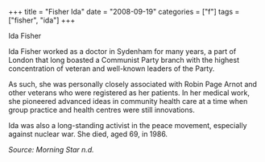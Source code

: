 +++
title = "Fisher Ida"
date = "2008-09-19"
categories = ["f"]
tags = ["fisher", "ida"]
+++

Ida Fisher

Ida Fisher worked as a doctor in Sydenham for many years, a part of London that long boasted a Communist Party branch with the highest concentration of veteran and well-known leaders of the Party.

As such, she was personally closely associated with Robin Page Arnot and other veterans who were registered as her patients. In her medical work, she pioneered advanced ideas in community health care at a time when group practice and health centres were still innovations.

Ida was also a long-standing activist in the peace movement, especially against nuclear war. She died, aged 69, in 1986.

_Source: Morning Star n.d._
